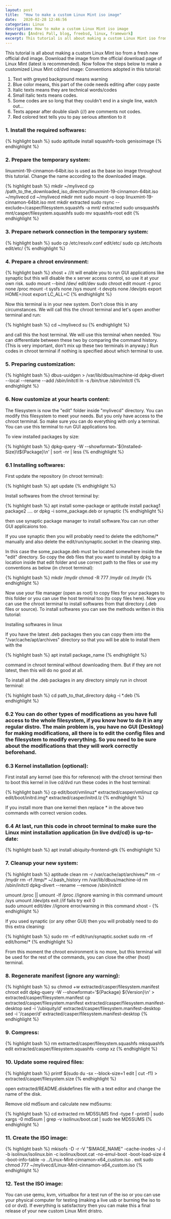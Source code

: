 ```yaml
---
layout: post
title:  "How to make a custom Linux Mint iso image"
date:   2020-02-28 12:46:56
categories: Linux
description: How to make a custom Linux Mint iso image
keywords: [Andrei Pall, blog, freebsd, linux, framework]
excerpt: This tutorial is all about making a custom Linux Mint iso from a fresh new official dvd image. Download the image from the official download page of Linux Mint (latest is recommended). Now follow the steps below to make a customized Linux Mint cd/dvd image.
---
```


<p>This tutorial is all about making a custom Linux Mint iso from a fresh new official dvd image. Download the image from the official download page of Linux Mint (latest is recommended). Now follow the steps below to make a customized Linux Mint cd/dvd image:
Conventions adopted in this tutorial:</p>
<ol>
<li>Text with greyed background means warning</li>
<li>Blue color means, this part of the code needs editing after copy paste</li>
<li>Italic texts means they are technical words/codes</li>
<li>Small italic texts means codes.</li>
<li>Some codes are so long that they couldn't end in a single line, watch out...</li>
<li>Texts appear after double slash (//) are comments not codes.</li>
<li>Red colored text tells you to pay serious attention to it</li>
</ol>
<h3>1. Install the required softwares:</h3>
{% highlight bash %}
sudo aptitude install squashfs-tools genisoimage
{% endhighlight %}
<h3>2. Prepare the temporary system:</h3>
<p>linuxmint-19-cinnamon-64bit.iso is used as the base iso image throughout this tutorial. Change the name according to the downloaded image.</p>
{% highlight bash %}
mkdir ~/mylivecd
cp /path_to_the_downloaded_iso_directory/linuxmint-19-cinnamon-64bit.iso ~/mylivecd
cd ~/mylivecd
mkdir mnt
sudo mount -o loop linuxmint-19-cinnamon-64bit.iso mnt
mkdir extracted
sudo rsync --exclude=/casper/filesystem.squashfs -a mnt/ extracted
sudo unsquashfs mnt/casper/filesystem.squashfs
sudo mv squashfs-root edit
{% endhighlight %}
<h3>3. Prepare network connection in the temporary system:</h3>
{% highlight bash %}
sudo cp /etc/resolv.conf edit/etc/
sudo cp /etc/hosts edit/etc/
{% endhighlight %}
<h3>4. Prepare a chroot environment:</h3>
{% highlight bash %}
xhost + //it will enable you to run GUI applications like synaptic but this will disable the x server access control, so use it at your own risk.
sudo mount --bind /dev/ edit/dev
sudo chroot edit
mount -t proc none /proc
mount -t sysfs none /sys
mount -t devpts none /dev/pts
export HOME=/root
export LC_ALL=C
{% endhighlight %}
<p>Now this terminal is in your new system. Don't close this in any circumstances. We will call this the chroot terminal and let's open another terminal and run:</p>
{% highlight bash %}
cd ~/mylivecd
su
{% endhighlight %}
<p>and call this the host terminal. We will use this terminal when needed. You can differentiate between these two by comparing the command history. (This is very important, don't mix up these two terminals in anyway.)
Run codes in chroot terminal if nothing is specified about which terminal to use.</p>
<h3>5. Preparing customization:</h3>
{% highlight bash %}
dbus-uuidgen > /var/lib/dbus/machine-id
dpkg-divert --local --rename --add /sbin/initctl
ln -s /bin/true /sbin/initctl
{% endhighlight %}
<h3>6. Now customize at your hearts content:</h3>
<p>The filesystem is now the "edit" folder inside "mylivecd" directory. You can modify this filesystem to meet your needs. But you only have access to the chroot terminal. So make sure you can do everything with only a terminal. You can use this terminal to run GUI applications too.</p>
<p>To view installed packages by size:</p>
{% highlight bash %}
dpkg-query -W --showformat='${Installed-Size}\t${Package}\n' | sort -nr | less
{% endhighlight %}
<h3>6.1 Installing softwares:</h3>
<p>First update the repository (in chroot terminal):</p>
{% highlight bash %}
apt update
{% endhighlight %}
<p>Install softwares from the chroot terminal by:</p>
{% highlight bash %}
apt install some-package
or
aptitude install packag1 package2 ....
or
dpkg -i some_package.deb
or
synaptic
{% endhighlight %}
<p>then use synaptic package manager to install software.You can run other GUI applicaions too.</p>
<p>If you use synaptic then you will probably need to delete the edit/home/* manually and also delete the edit/run/synaptic.socket in the cleaning step.</p>
<p>In this case the some_package.deb must be located somewhere inside the "edit" directory. So copy the deb files that you want to install by dpkg to a location inside that edit folder and use correct path to the files or use my conventions as below (in chroot terminal):</p>
{% highlight bash %}
mkdir /mydir
chmod -R 777 /mydir
cd /mydir
{% endhighlight %}
<p>Now use your file manager (open as root) to copy files for your packages to this folder or you can use the host terminal too (to copy files here). Now you can use the chroot terminal to install softwares from that directory (.deb files or source). To install softwares you can see the methods written in this tutorial:</p>
<p>Installing softwares in linux</p>
<p>If you have the latest .deb packages then you can copy them into the "/var/cache/apt/archives" directory so that you will be able to install them with the</p>
{% highlight bash %}
apt install package_name
{% endhighlight %}
<p>command in chroot terminal without downloading them. But if they are not latest, then this will do no good at all.</p>
<p>To install all the .deb packages in any directory simply run in chroot terminal:</p>
{% highlight bash %}
cd path_to_that_directory
dpkg -i *.deb
{% endhighlight %}
<h3>6.2 You can do other types of modifications as you have full access to the whole filesystem, if you know how to do it in any regular distro. The main problem is, you have no GUI (Desktop) for making modifications, all there is to edit the config files and the filesystem to modify everything. So you need to be sure about the modifications that they will work correctly beforehand.</h3>
<h3>6.3 Kernel installation (optional):</h3>
<p>First install any kernel (see this for reference) with the chroot terminal then to boot this kernel in live cd/dvd run these codes in the host terminal:</p>
{% highlight bash %}
cp edit/boot/vmlinuz* extracted/casper/vmlinuz
cp edit/boot/initrd.img* extracted/casper/initrd.lz
{% endhighlight %}
<p>If you install more than one kernel then replace * in the above two commands with correct version codes.</p>
<h3>6.4 At last, run this code in chroot terminal to make sure the Linux mint installation application (in live dvd/cd) is up-to-date:</h3>
{% highlight bash %}
apt install ubiquity-frontend-gtk
{% endhighlight %}
<h3>7. Cleanup your new system:</h3>
{% highlight bash %}
aptitude clean
rm -r /var/cache/apt/archives/*
rm -r /mydir
rm -rf /tmp/* ~/.bash_history
rm /var/lib/dbus/machine-id
rm /sbin/initctl
dpkg-divert --rename --remove /sbin/initctl

umount /proc || umount -lf /proc  //ignore warning in this command
umount /sys
umount /dev/pts
exit  //if fails try exit 0                      
sudo umount edit/dev  //ignore error/warning in this command
xhost -
{% endhighlight %}
<p>If you used synaptic (or any other GUI) then you will probably need to do this extra cleaning:</p>
{% highlight bash %}
sudo rm -rf edit/run/synaptic.socket
sudo rm -rf edit/home/*
{% endhighlight %}
<p>From this moment the chroot environment is no more, but this terminal will be used for the rest of the commands, you can close the other (host) terminal.</p>
<h3>8. Regenerate manifest (ignore any warning):</h3>
{% highlight bash %}
su
chmod +w extracted/casper/filesystem.manifest
chroot edit dpkg-query -W --showformat='${Package} ${Version}\n' > extracted/casper/filesystem.manifest
cp extracted/casper/filesystem.manifest extracted/casper/filesystem.manifest-desktop
sed -i '/ubiquity/d' extracted/casper/filesystem.manifest-desktop
sed -i '/casper/d' extracted/casper/filesystem.manifest-desktop
{% endhighlight %}
<h3>9. Compress:</h3>
{% highlight bash %}
rm extracted/casper/filesystem.squashfs
mksquashfs edit extracted/casper/filesystem.squashfs -comp xz
{% endhighlight %}
<h3>10. Update some required files:</h3>
{% highlight bash %}
printf $(sudo du -sx --block-size=1 edit | cut -f1) > extracted/casper/filesystem.size
{% endhighlight %}
<p>open extracted/README.diskdefines file with a text editor and change the name of the disk.</p>
<p>Remove old md5sum and calculate new md5sums:</p>
{% highlight bash %}
cd extracted
rm MD5SUMS
find -type f -print0 | sudo xargs -0 md5sum | grep -v isolinux/boot.cat | sudo tee MD5SUMS
{% endhighlight %}
<h3>11. Create the ISO image:</h3>
{% highlight bash %}
mkisofs -D -r -V "$IMAGE_NAME" -cache-inodes -J -l -b isolinux/isolinux.bin -c isolinux/boot.cat -no-emul-boot -boot-load-size 4 -boot-info-table -o ../Linux-Mint-cinnamon-x64_custom.iso .
exit
sudo chmod 777 ~/mylivecd/Linux-Mint-cinnamon-x64_custom.iso
{% endhighlight %}
<h3>12. Test the ISO image:</h3>
<p>You can use qemu, kvm, virtualbox for a test run of the iso or you can use your physical computer for testing (making a live usb or burning the iso to cd or dvd). If everything is satisfactory then you can make this  a final release of your new custom Linux Mint dristro.</p>
